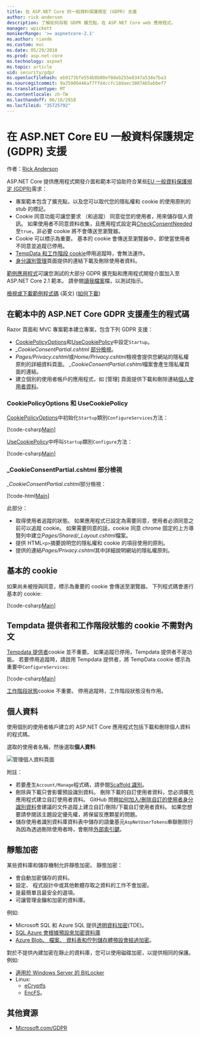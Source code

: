 ```yaml
---
title: 在 ASP.NET Core 的一般資料保護規定 (GDPR) 支援
author: rick-anderson
description: 了解如何存取 GDPR 擴充點，在 ASP.NET Core web 應用程式。
manager: wpickett
monikerRange: '>= aspnetcore-2.1'
ms.author: riande
ms.custom: mvc
ms.date: 05/29/2018
ms.prod: asp.net-core
ms.technology: aspnet
ms.topic: article
uid: security/gdpr
ms.openlocfilehash: eb9173bfe554b8b00ef8deb255e8347a534e7ba3
ms.sourcegitcommit: 9a35906446af7ffd4ccfc18daec38874b5abbef7
ms.translationtype: MT
ms.contentlocale: zh-TW
ms.lasthandoff: 06/18/2018
ms.locfileid: "35725792"
---
```

# <a name="eu-general-data-protection-regulation-gdpr-support-in-aspnet-core"></a>在 ASP.NET Core EU 一般資料保護規定 (GDPR) 支援

作者：[Rick Anderson](https://twitter.com/RickAndMSFT)

ASP.NET Core 提供應用程式開發介面和範本可協助符合某些[EU 一般資料保護規定 (GDPR)](https://www.eugdpr.org/)需求：

* 專案範本包含了擴充點，以及您可以取代您的隱私權和 cookie 的使用原則的 stub 的標記。
* Cookie 同意功能可讓您要求 （和追蹤） 同意從您的使用者，用來儲存個人資訊。 如果使用者不同意資料收集，且應用程式設定與[CheckConsentNeeded](/dotnet/api/microsoft.aspnetcore.builder.cookiepolicyoptions.checkconsentneeded)至`true`，非必要 cookie 將不會傳送至瀏覽器。
* Cookie 可以標示為重要。 基本的 cookie 會傳送至瀏覽器中，即使當使用者不同意並追蹤已停用。
* [TempData 和工作階段 cookie](#tempdata)停用追蹤時，會無法運作。
* [身分識別管理](#pd)頁面提供的連結下載及刪除使用者資料。

[範例應用程式](https://github.com/aspnet/Docs/tree/live/aspnetcore/security/gdpr/sample)可讓您測試的大部分 GDPR 擴充點和應用程式開發介面加入至 ASP.NET Core 2.1 範本。 請參閱[讀我檔案](https://github.com/aspnet/Docs/tree/live/aspnetcore/security/gdpr/sample)檔，以測試指示。

[檢視或下載範例程式碼](https://github.com/aspnet/Docs/tree/live/aspnetcore/security/gdpr/sample) \(英文\) ([如何下載](xref:tutorials/index#how-to-download-a-sample))

## <a name="aspnet-core-gdpr-support-in-template-generated-code"></a>在範本中的 ASP.NET Core GDPR 支援產生的程式碼

Razor 頁面和 MVC 專案範本建立專案，包含下列 GDPR 支援：

* [CookiePolicyOptions](/dotnet/api/microsoft.aspnetcore.builder.cookiepolicyoptions)和[UseCookiePolicy](/dotnet/api/microsoft.aspnetcore.builder.cookiepolicyappbuilderextensions.usecookiepolicy)中設定`Startup`。
* *_CookieConsentPartial.cshtml* [部分檢視](xref:mvc/views/tag-helpers/builtin-th/partial-tag-helper)。
* *Pages/Privacy.cshtml*或*Home/Privacy.cshtml*檢視會提供您網站的隱私權原則的詳細資料頁面。 *_CookieConsentPartial.cshtml*檔案會產生隱私權頁面的連結。
* 建立個別的使用者帳戶的應用程式，如 [管理] 頁面提供下載和刪除連結[個人使用者資料](#pd)。

### <a name="cookiepolicyoptions-and-usecookiepolicy"></a>CookiePolicyOptions 和 UseCookiePolicy

[CookiePolicyOptions](/dotnet/api/microsoft.aspnetcore.builder.cookiepolicyoptions)中初始化`Startup`類別`ConfigureServices`方法：

[!code-csharp[Main](gdpr/sample/Startup.cs?name=snippet1&highlight=14-20)]

[UseCookiePolicy](/dotnet/api/microsoft.aspnetcore.builder.cookiepolicyappbuilderextensions.usecookiepolicy)中呼叫`Startup`類別`Configure`方法：

[!code-csharp[Main](gdpr/sample/Startup.cs?name=snippet1&highlight=49)]

### <a name="cookieconsentpartialcshtml-partial-view"></a>_CookieConsentPartial.cshtml 部分檢視

*_CookieConsentPartial.cshtml*部分檢視：

[!code-html[Main](gdpr/sample/RP/Pages/Shared/_CookieConsentPartial.cshtml)]

此部分：

* 取得使用者追蹤的狀態。 如果應用程式已設定為需要同意，使用者必須同意之前可以追蹤 cookie。 如果需要同意的話，cookie 同意 chrome 固定的上方導覽列中建立*Pages/Shared/_Layout.cshtml*檔案。
* 提供 HTML`<p>`摘要說明您的隱私權和 cookie 的項目使用的原則。
* 提供的連結*Pages/Privacy.cshtml*其中詳細說明網站的隱私權原則。

## <a name="essential-cookies"></a>基本的 cookie

如果尚未被授與同意，標示為重要的 cookie 會傳送至瀏覽器。 下列程式碼會進行基本的 cookie:

[!code-csharp[Main](gdpr/sample/RP/Pages/Cookie.cshtml.cs?name=snippet1&highlight=5)]

<a name="tempdata"></a>

## <a name="tempdata-provider-and-session-state-cookies-are-not-essential"></a>Tempdata 提供者和工作階段狀態的 cookie 不需對內文

[Tempdata 提供者](xref:fundamentals/app-state#tempdata)cookie 並不重要。 如果追蹤已停用，Tempdata 提供者不是功能。 若要停用追蹤時，請啟用 Tempdata 提供者，將 TempData cookie 標示為重要中`ConfigureServices`:

[!code-csharp[Main](gdpr/sample/RP/Startup.cs?name=snippet1)]

[工作階段狀態](xref:fundamentals/app-state)cookie 不重要。 停用追蹤時，工作階段狀態沒有作用。

<a name="pd"></a>

## <a name="personal-data"></a>個人資料

使用個別的使用者帳戶建立的 ASP.NET Core 應用程式包括下載和刪除個人資料的程式碼。

選取的使用者名稱，然後選取**個人資料**:

![管理個人資料頁面](gdpr/_static/pd.png)

附註：

* 若要產生`Account/Manage`程式碼，請參閱[Scaffold 識別](xref:security/authentication/scaffold-identity)。
* 刪除與下載只會影響預設識別資料。 刪除下載的自訂使用者資料，您必須擴充應用程式建立自訂使用者資料。 GitHub 問題[如何加入/刪除自訂的使用者身分識別資料](https://github.com/aspnet/Docs/issues/6226)會建議的文件追蹤上建立自訂/刪除/下載自訂使用者資料。 如果您想要請參閱該主題設定優先權，將保留反應顆星的問題。
* 儲存使用者識別資料庫資料表中儲存的語彙基元`AspNetUserTokens`串聯刪除行為因為透過刪除使用者時，會刪除[外部索引鍵](https://github.com/aspnet/Identity/blob/release/2.1/src/EF/IdentityUserContext.cs#L152)。

## <a name="encryption-at-rest"></a>靜態加密

某些資料庫和儲存機制允許靜態加密。 靜態加密：

* 會自動加密儲存的資料。
* 設定、 程式設計中或其他軟體存取之資料的工作不會加密。
* 是最簡單且最安全的選項。
* 可讓管理金鑰和加密的資料庫。

例如: 

* Microsoft SQL 和 Azure SQL 提供[透明資料加密](/sql/relational-databases/security/encryption/transparent-data-encryption)(TDE)。
* [SQL Azure 會根據預設來加密資料庫](https://azure.microsoft.com/updates/newly-created-azure-sql-databases-encrypted-by-default/)
* [Azure Blob、 檔案、 資料表和佇列儲存體預設會經過加密](https://azure.microsoft.com/blog/announcing-default-encryption-for-azure-blobs-files-table-and-queue-storage/)。

對於不提供內建加密在靜止的資料庫，您可以使用磁碟加密，以提供相同的保護。 例如: 

* [適用於 Windows Server 的 BitLocker](/windows/security/information-protection/bitlocker/bitlocker-how-to-deploy-on-windows-server)
* Linux:
  * [eCryptfs](https://launchpad.net/ecryptfs)
  * [EncFS](https://github.com/vgough/encfs)。

## <a name="additional-resources"></a>其他資源

* [Microsoft.com/GDPR](https://www.microsoft.com/en-us/trustcenter/Privacy/GDPR)
